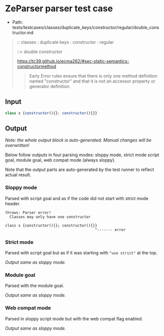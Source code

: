 # ZeParser parser test case

- Path: tests/testcases/classes/duplicate_keys/constructor/regular/double_constructor.md

> :: classes : duplicate keys : constructor : regular
>
> ::> double constructor
>
> https://tc39.github.io/ecma262/#sec-static-semantics-constructormethod
>
> > Early Error rules ensure that there is only one method definition named "constructor" and that it is not an accessor property or generator definition.

## Input

`````js
class x {constructor(){}; constructor(){}}
`````

## Output

_Note: the whole output block is auto-generated. Manual changes will be overwritten!_

Below follow outputs in four parsing modes: sloppy mode, strict mode script goal, module goal, web compat mode (always sloppy).

Note that the output parts are auto-generated by the test runner to reflect actual result.

### Sloppy mode

Parsed with script goal and as if the code did not start with strict mode header.

`````
throws: Parser error!
  Classes may only have one constructor

class x {constructor(){}; constructor(){}}
                                         ^------- error
`````

### Strict mode

Parsed with script goal but as if it was starting with `"use strict"` at the top.

_Output same as sloppy mode._

### Module goal

Parsed with the module goal.

_Output same as sloppy mode._

### Web compat mode

Parsed in sloppy script mode but with the web compat flag enabled.

_Output same as sloppy mode._
